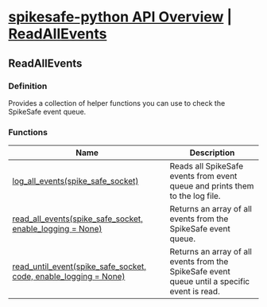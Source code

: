 # [spikesafe-python API Overview](/spikesafe_python_lib_docs/README.md) | [ReadAllEvents](/spikesafe_python_lib_docs/ReadAllEvents/README.md)

## ReadAllEvents

### Definition
Provides a collection of helper functions you can use to check the SpikeSafe event queue.

### Functions
| Name | Description |
| - | - |
| [log_all_events(spike_safe_socket)](/spikesafe_python_lib_docs/ReadAllEvents/log_all_events/README.md) | Reads all SpikeSafe events from event queue and prints them to the log file. |
| [read_all_events(spike_safe_socket, enable_logging = None)](/spikesafe_python_lib_docs/ReadAllEvents/read_all_events/README.md) | Returns an array of all events from the SpikeSafe event queue. |
| [read_until_event(spike_safe_socket, code, enable_logging = None)](/spikesafe_python_lib_docs/ReadAllEvents/read_until_event/README.md) | Returns an array of all events from the SpikeSafe event queue until a specific event is read. |